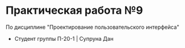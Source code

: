 # Практическая работа №9
По дисциплине "Проектирование пользовательского интерфейса"
- Студент группы П-20-1 | Супруна Дан
